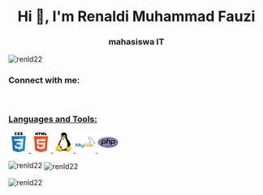 <h1 align="center">Hi 👋, I'm Renaldi Muhammad Fauzi</h1>
<h3 align="center">mahasiswa IT</h3>

<p align="left"> <img src="https://komarev.com/ghpvc/?username=renld22&label=Profile%20views&color=0e75b6&style=flat" alt="renld22" /> </p>

<h3 align="left">Connect with me:</h3>
<p align="left">
<a href="https://instagram.com/"renaldi_m_fauzi" target="blank"></a>
<a href="https://www.youtube.com/c/"renal muhammad" target="blank"><img align="center"</a>
</p>

<h3 align="left">Languages and Tools:</h3>
<p align="left"> <a href="https://www.w3schools.com/css/" target="_blank" rel="noreferrer"> <img src="https://raw.githubusercontent.com/devicons/devicon/master/icons/css3/css3-original-wordmark.svg" alt="css3" width="40" height="40"/> </a> <a href="https://www.w3.org/html/" target="_blank" rel="noreferrer"> <img src="https://raw.githubusercontent.com/devicons/devicon/master/icons/html5/html5-original-wordmark.svg" alt="html5" width="40" height="40"/> </a> <a href="https://www.linux.org/" target="_blank" rel="noreferrer"> <img src="https://raw.githubusercontent.com/devicons/devicon/master/icons/linux/linux-original.svg" alt="linux" width="40" height="40"/> </a> <a href="https://www.mysql.com/" target="_blank" rel="noreferrer"> <img src="https://raw.githubusercontent.com/devicons/devicon/master/icons/mysql/mysql-original-wordmark.svg" alt="mysql" width="40" height="40"/> </a> <a href="https://www.php.net" target="_blank" rel="noreferrer"> <img src="https://raw.githubusercontent.com/devicons/devicon/master/icons/php/php-original.svg" alt="php" width="40" height="40"/> </a> </p>

<p><img align="left" src="https://github-readme-stats.vercel.app/api/top-langs?username=renld22&show_icons=true&locale=en&layout=compact" alt="renld22" /></p>

<p>&nbsp;<img align="center" src="https://github-readme-stats.vercel.app/api?username=renld22&show_icons=true&locale=en" alt="renld22" /></p>

<p><img align="center" src="https://github-readme-streak-stats.herokuapp.com/?user=renld22&" alt="renld22" /></p>
